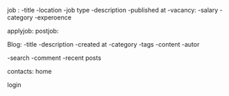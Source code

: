 job :
-title
-location
-job type
-description
-published at
-vacancy:
-salary
-category
-experoence



applyjob:
postjob:

Blog: 
-title
-description
-created at
-category
-tags
-content
-autor

-search
-comment
-recent posts


contacts:
home


login

